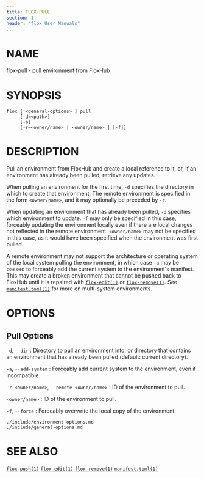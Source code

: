 ```yaml
---
title: FLOX-PULL
section: 1
header: "flox User Manuals"
...
```



# NAME

flox-pull - pull environment from FloxHub

# SYNOPSIS

```
flox [ <general-options> ] pull
     [-d=<path>]
     [-a]
     [-r=<owner/name> | <owner/name> | [-f]]
```

# DESCRIPTION

Pull an environment from FloxHub and create a local reference to it,
or, if an environment has already been pulled, retrieve any updates.

When pulling an environment for the first time, `-d` specifies the directory in
which to create that environment.
The remote environment is specified in the form `<owner/name>`,
and it may optionally be preceded by `-r`.

When updating an environment that has already been pulled, `-d` specifies which
environment to update.
`-f` may only be specified in this case, forceably updating the environment
locally even if there are local changes not reflected in the remote environment.
`<owner/name>` may not be specified in this case, as it would have been
specified when the environment was first pulled.

A remote environment may not support the architecture or operating system of the
local system pulling the environment,
in which case `-a` may be passed to forceably add the current system to the
environment's manifest.
This may create a broken environment that cannot be pushed back to FloxHub until
it is repaired with [`flox-edit(1)`](./flox-edit.md) or
[`flox-remove(1)`](./flox-remove.md).
See [`manifest.toml(1)`](./manifest.toml.md) for more on multi-system
environments.

# OPTIONS

## Pull Options

`-d`, `--dir`
:   Directory to pull an environment into, or directory that contains an
    environment that has already been pulled (default: current directory).

`-a`, `--add-system`
:   Forceably add current system to the environment, even if incompatible.

`-r <owner/name>`, `--remote <owner/name>`
:   ID of the environment to pull.

`<owner/name>`
:   ID of the environment to pull.

`-f`, `--force`
:   Forceably overwrite the local copy of the environment.

```{.include}
./include/environment-options.md
./include/general-options.md
```

# SEE ALSO

[`flox-push(1)`](./flox-push.md)
[`flox-edit(1)`](./flox-edit.md)
[`flox-remove(1)`](./flox-remove.md)
[`manifest.toml(1)`](./manifest.toml.md)
